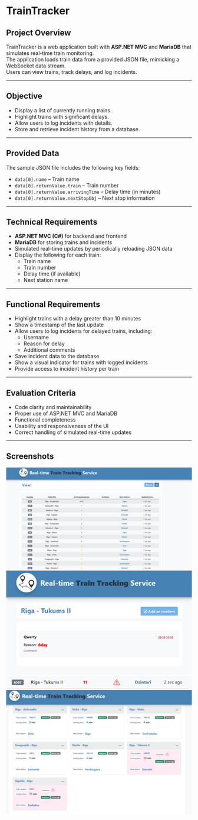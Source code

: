 # TrainTracker

## Project Overview
TrainTracker is a web application built with **ASP.NET MVC** and **MariaDB** that simulates real-time train monitoring.  
The application loads train data from a provided JSON file, mimicking a WebSocket data stream.  
Users can view trains, track delays, and log incidents.

---

## Objective
- Display a list of currently running trains.
- Highlight trains with significant delays.
- Allow users to log incidents with details.
- Store and retrieve incident history from a database.

---

## Provided Data
The sample JSON file includes the following key fields:
- `data[0].name` – Train name
- `data[0].returnValue.train` – Train number
- `data[0].returnValue.arrivingTime` – Delay time (in minutes)
- `data[0].returnValue.nextStopObj` – Next stop information

---

## Technical Requirements
- **ASP.NET MVC (C#)** for backend and frontend
- **MariaDB** for storing trains and incidents
- Simulated real-time updates by periodically reloading JSON data
- Display the following for each train:
    - Train name
    - Train number
    - Delay time (if available)
    - Next station name

---

## Functional Requirements
- Highlight trains with a delay greater than 10 minutes
- Show a timestamp of the last update
- Allow users to log incidents for delayed trains, including:
    - Username
    - Reason for delay
    - Additional comments
- Save incident data to the database
- Show a visual indicator for trains with logged incidents
- Provide access to incident history per train

---

## Evaluation Criteria
- Code clarity and maintainability
- Proper use of ASP.NET MVC and MariaDB
- Functional completeness
- Usability and responsiveness of the UI
- Correct handling of simulated real-time updates

---
## Screenshots

![img](TrainTracker.Client/wwwroot/img/scrn/1.png)
![img](TrainTracker.Client/wwwroot/img/scrn/2.png)
![img](TrainTracker.Client/wwwroot/img/scrn/3.jpg)
![img](TrainTracker.Client/wwwroot/img/scrn/4.png)



